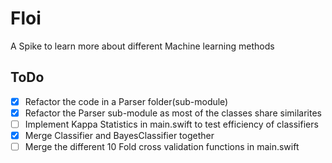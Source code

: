 # Floi
A Spike to learn more about different Machine learning methods



## ToDo

- [x] Refactor the code in a Parser folder(sub-module)
- [x] Refactor the Parser sub-module as most of the classes share similarites
- [ ] Implement Kappa Statistics in main.swift to test efficiency of classifiers
- [x] Merge Classifier and BayesClassifier together
- [ ] Merge the different 10 Fold cross validation functions in main.swift 
